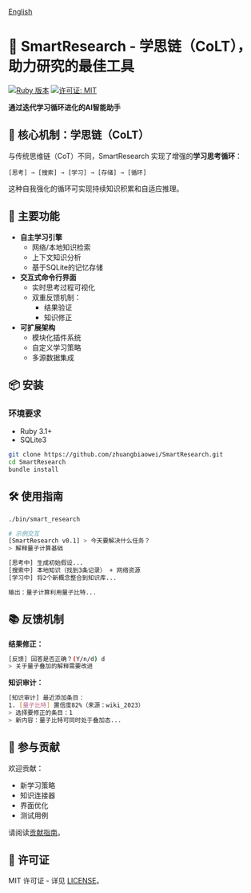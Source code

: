 [English](README.md)

# 🧠 SmartResearch - 学思链（CoLT），助力研究的最佳工具

[![Ruby 版本](https://img.shields.io/badge/Ruby-3.1%2B-red)](https://www.ruby-lang.org)
[![许可证: MIT](https://img.shields.io/badge/License-MIT-blue.svg)](LICENSE)

**通过迭代学习循环进化的AI智能助手**

## 🌟 核心机制：学思链（CoLT）

与传统思维链（CoT）不同，SmartResearch 实现了增强的**学习思考循环**：

```
[思考] → [搜索] → [学习] → [存储] → [循环]
```

这种自我强化的循环可实现持续知识积累和自适应推理。

## 🚀 主要功能

- **自主学习引擎**
  - 网络/本地知识检索
  - 上下文知识分析
  - 基于SQLite的记忆存储
- **交互式命令行界面**
  - 实时思考过程可视化
  - 双重反馈机制：
    - 结果验证
    - 知识修正
- **可扩展架构**
  - 模块化插件系统
  - 自定义学习策略
  - 多源数据集成

## 📦 安装

### 环境要求
- Ruby 3.1+
- SQLite3

```bash
git clone https://github.com/zhuangbiaowei/SmartResearch.git
cd SmartResearch
bundle install
```

## 🛠️ 使用指南

```bash
./bin/smart_research

# 示例交互
[SmartResearch v0.1] > 今天要解决什么任务？
> 解释量子计算基础

[思考中] 生成初始假设...
[搜索中] 本地知识（找到3条记录） + 网络资源
[学习中] 将2个新概念整合到知识库...

输出：量子计算利用量子比特...
```

## 📚 反馈机制

**结果修正：**
```bash
[反馈] 回答是否正确？(Y/n/d) d
> 关于量子叠加的解释需要改进
```

**知识审计：**
```bash
[知识审计] 最近添加条目：
1. [量子比特] 置信度82%（来源：wiki_2023）
> 选择要修正的条目：1
> 新内容：量子比特可同时处于叠加态...
```

## 🤝 参与贡献

欢迎贡献：
- 新学习策略
- 知识连接器
- 界面优化
- 测试用例

请阅读[贡献指南](CONTRIBUTING.md)。

## 📄 许可证

MIT 许可证 - 详见 [LICENSE](LICENSE)。
